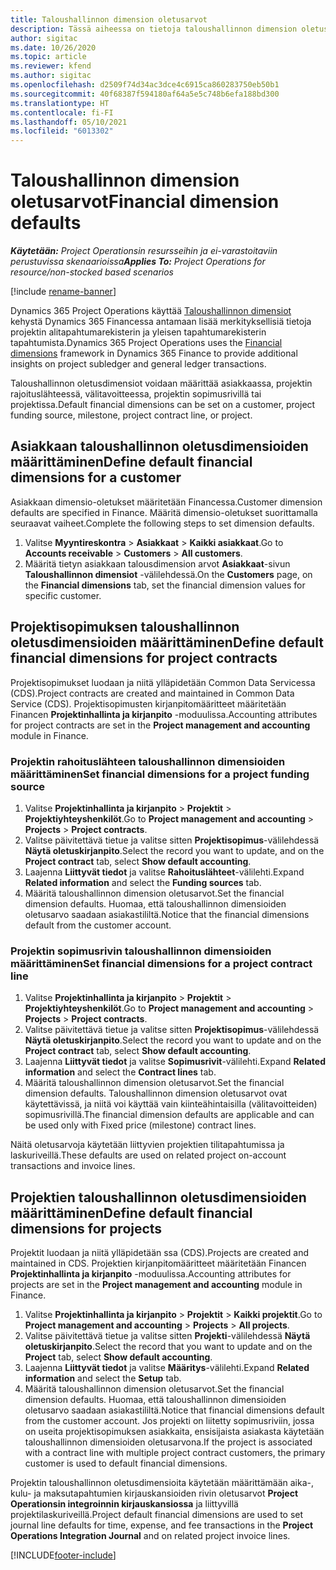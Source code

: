 ```yaml
---
title: Taloushallinnon dimension oletusarvot
description: Tässä aiheessa on tietoja taloushallinnon dimension oletusarvojen määrittämisestä.
author: sigitac
ms.date: 10/26/2020
ms.topic: article
ms.reviewer: kfend
ms.author: sigitac
ms.openlocfilehash: d2509f74d34ac3dce4c6915ca860283750eb50b1
ms.sourcegitcommit: 40f68387f594180af64a5e5c748b6efa188bd300
ms.translationtype: HT
ms.contentlocale: fi-FI
ms.lasthandoff: 05/10/2021
ms.locfileid: "6013302"
---
```

# <a name="financial-dimension-defaults"></a><span data-ttu-id="2bef1-103">Taloushallinnon dimension oletusarvot</span><span class="sxs-lookup"><span data-stu-id="2bef1-103">Financial dimension defaults</span></span>

<span data-ttu-id="2bef1-104">_**Käytetään:** Project Operationsin resursseihin ja ei-varastoitaviin perustuvissa skenaarioissa_</span><span class="sxs-lookup"><span data-stu-id="2bef1-104">_**Applies To:** Project Operations for resource/non-stocked based scenarios_</span></span>

[!include [rename-banner](~/includes/cc-data-platform-banner.md)]

<span data-ttu-id="2bef1-105">Dynamics 365 Project Operations käyttää [Taloushallinnon dimensiot](/dynamics365/finance/general-ledger/financial-dimensions) kehystä Dynamics 365 Financessa antamaan lisää merkityksellisiä tietoja projektin alitapahtumarekisterin ja yleisen tapahtumarekisterin tapahtumista.</span><span class="sxs-lookup"><span data-stu-id="2bef1-105">Dynamics 365 Project Operations uses the [Financial dimensions](/dynamics365/finance/general-ledger/financial-dimensions) framework in Dynamics 365 Finance to provide additional insights on project subledger and general ledger transactions.</span></span>

<span data-ttu-id="2bef1-106">Taloushallinnon oletusdimensiot voidaan määrittää asiakkaassa, projektin rajoituslähteessä, välitavoitteessa, projektin sopimusrivillä tai projektissa.</span><span class="sxs-lookup"><span data-stu-id="2bef1-106">Default financial dimensions can be set on a customer, project funding source, milestone, project contract line, or project.</span></span>

## <a name="define-default-financial-dimensions-for-a-customer"></a><span data-ttu-id="2bef1-107">Asiakkaan taloushallinnon oletusdimensioiden määrittäminen</span><span class="sxs-lookup"><span data-stu-id="2bef1-107">Define default financial dimensions for a customer</span></span>

<span data-ttu-id="2bef1-108">Asiakkaan dimensio-oletukset määritetään Financessa.</span><span class="sxs-lookup"><span data-stu-id="2bef1-108">Customer dimension defaults are specified in Finance.</span></span> <span data-ttu-id="2bef1-109">Määritä dimensio-oletukset suorittamalla seuraavat vaiheet.</span><span class="sxs-lookup"><span data-stu-id="2bef1-109">Complete the following steps to set dimension defaults.</span></span>

1. <span data-ttu-id="2bef1-110">Valitse **Myyntireskontra** > **Asiakkaat** > **Kaikki asiakkaat**.</span><span class="sxs-lookup"><span data-stu-id="2bef1-110">Go to **Accounts receivable** > **Customers** > **All customers**.</span></span>
2. <span data-ttu-id="2bef1-111">Määritä tietyn asiakkaan talousdimension arvot **Asiakkaat**-sivun **Taloushallinnon dimensiot** -välilehdessä.</span><span class="sxs-lookup"><span data-stu-id="2bef1-111">On the **Customers** page, on the **Financial dimensions** tab, set the financial dimension values for specific customer.</span></span>

## <a name="define-default-financial-dimensions-for-project-contracts"></a><span data-ttu-id="2bef1-112">Projektisopimuksen taloushallinnon oletusdimensioiden määrittäminen</span><span class="sxs-lookup"><span data-stu-id="2bef1-112">Define default financial dimensions for project contracts</span></span>

<span data-ttu-id="2bef1-113">Projektisopimukset luodaan ja niitä ylläpidetään Common Data Servicessa (CDS).</span><span class="sxs-lookup"><span data-stu-id="2bef1-113">Project contracts are created and maintained in Common Data Service (CDS).</span></span> <span data-ttu-id="2bef1-114">Projektisopimusten kirjanpitomääritteet määritetään Financen **Projektinhallinta ja kirjanpito** -moduulissa.</span><span class="sxs-lookup"><span data-stu-id="2bef1-114">Accounting attributes for project contracts are set in the **Project management and accounting** module in Finance.</span></span>

### <a name="set-financial-dimensions-for-a-project-funding-source"></a><span data-ttu-id="2bef1-115">Projektin rahoituslähteen taloushallinnon dimensioiden määrittäminen</span><span class="sxs-lookup"><span data-stu-id="2bef1-115">Set financial dimensions for a project funding source</span></span>

1. <span data-ttu-id="2bef1-116">Valitse **Projektinhallinta ja kirjanpito** > **Projektit** > **Projektiyhteyshenkilöt**.</span><span class="sxs-lookup"><span data-stu-id="2bef1-116">Go to **Project management and accounting** > **Projects** > **Project contracts**.</span></span>
2. <span data-ttu-id="2bef1-117">Valitse päivitettävä tietue ja valitse sitten **Projektisopimus**-välilehdessä **Näytä oletuskirjanpito**.</span><span class="sxs-lookup"><span data-stu-id="2bef1-117">Select the record you want to update, and on the **Project contract** tab, select **Show default accounting**.</span></span>
3. <span data-ttu-id="2bef1-118">Laajenna **Liittyvät tiedot** ja valitse **Rahoituslähteet**-välilehti.</span><span class="sxs-lookup"><span data-stu-id="2bef1-118">Expand **Related information** and select the **Funding sources** tab.</span></span>
4. <span data-ttu-id="2bef1-119">Määritä taloushallinnon dimension oletusarvot.</span><span class="sxs-lookup"><span data-stu-id="2bef1-119">Set the financial dimension defaults.</span></span> <span data-ttu-id="2bef1-120">Huomaa, että taloushallinnon dimensioiden oletusarvo saadaan asiakastililtä.</span><span class="sxs-lookup"><span data-stu-id="2bef1-120">Notice that the financial dimensions default from the customer account.</span></span>

### <a name="set-financial-dimensions-for-a-project-contract-line"></a><span data-ttu-id="2bef1-121">Projektin sopimusrivin taloushallinnon dimensioiden määrittäminen</span><span class="sxs-lookup"><span data-stu-id="2bef1-121">Set financial dimensions for a project contract line</span></span>

1. <span data-ttu-id="2bef1-122">Valitse **Projektinhallinta ja kirjanpito** > **Projektit** > **Projektiyhteyshenkilöt**.</span><span class="sxs-lookup"><span data-stu-id="2bef1-122">Go to **Project management and accounting** > **Projects** > **Project contracts**.</span></span>
2. <span data-ttu-id="2bef1-123">Valitse päivitettävä tietue ja valitse sitten **Projektisopimus**-välilehdessä **Näytä oletuskirjanpito**.</span><span class="sxs-lookup"><span data-stu-id="2bef1-123">Select the record you want to update and on the **Project contract** tab, select **Show default accounting**.</span></span>
3. <span data-ttu-id="2bef1-124">Laajenna **Liittyvät tiedot** ja valitse **Sopimusrivit**-välilehti.</span><span class="sxs-lookup"><span data-stu-id="2bef1-124">Expand **Related information** and select the **Contract lines** tab.</span></span>
4. <span data-ttu-id="2bef1-125">Määritä taloushallinnon dimension oletusarvot.</span><span class="sxs-lookup"><span data-stu-id="2bef1-125">Set the financial dimension defaults.</span></span> <span data-ttu-id="2bef1-126">Taloushallinnon dimension oletusarvot ovat käytettävissä, ja niitä voi käyttää vain kiinteähintaisilla (välitavoitteiden) sopimusrivillä.</span><span class="sxs-lookup"><span data-stu-id="2bef1-126">The financial dimension defaults are applicable and can be used only with Fixed price (milestone) contract lines.</span></span>

<span data-ttu-id="2bef1-127">Näitä oletusarvoja käytetään liittyvien projektien tilitapahtumissa ja laskuriveillä.</span><span class="sxs-lookup"><span data-stu-id="2bef1-127">These defaults are used on related project on-account transactions and invoice lines.</span></span>

## <a name="define-default-financial-dimensions-for-projects"></a><span data-ttu-id="2bef1-128">Projektien taloushallinnon oletusdimensioiden määrittäminen</span><span class="sxs-lookup"><span data-stu-id="2bef1-128">Define default financial dimensions for projects</span></span>

<span data-ttu-id="2bef1-129">Projektit luodaan ja niitä ylläpidetään ssa (CDS).</span><span class="sxs-lookup"><span data-stu-id="2bef1-129">Projects are created and maintained in CDS.</span></span> <span data-ttu-id="2bef1-130">Projektien kirjanpitomääritteet määritetään Financen **Projektinhallinta ja kirjanpito** -moduulissa.</span><span class="sxs-lookup"><span data-stu-id="2bef1-130">Accounting attributes for projects are set in the **Project management and accounting** module in Finance.</span></span>

1. <span data-ttu-id="2bef1-131">Valitse **Projektinhallinta ja kirjanpito** > **Projektit** > **Kaikki projektit**.</span><span class="sxs-lookup"><span data-stu-id="2bef1-131">Go to **Project management and accounting** > **Projects** > **All projects**.</span></span>
2. <span data-ttu-id="2bef1-132">Valitse päivitettävä tietue ja valitse sitten **Projekti**-välilehdessä **Näytä oletuskirjanpito**.</span><span class="sxs-lookup"><span data-stu-id="2bef1-132">Select the record that you want to update and on the **Project** tab, select **Show default accounting**.</span></span>
3. <span data-ttu-id="2bef1-133">Laajenna **Liittyvät tiedot** ja valitse **Määritys**-välilehti.</span><span class="sxs-lookup"><span data-stu-id="2bef1-133">Expand **Related information** and select the **Setup** tab.</span></span>
4. <span data-ttu-id="2bef1-134">Määritä taloushallinnon dimension oletusarvot.</span><span class="sxs-lookup"><span data-stu-id="2bef1-134">Set the financial dimension defaults.</span></span> <span data-ttu-id="2bef1-135">Huomaa, että taloushallinnon dimensioiden oletusarvo saadaan asiakastililtä.</span><span class="sxs-lookup"><span data-stu-id="2bef1-135">Notice that financial dimensions default from the customer account.</span></span> <span data-ttu-id="2bef1-136">Jos projekti on liitetty sopimusriviin, jossa on useita projektisopimuksen asiakkaita, ensisijaista asiakasta käytetään taloushallinnon dimensioiden oletusarvona.</span><span class="sxs-lookup"><span data-stu-id="2bef1-136">If the project is associated with a contract line with multiple project contract customers, the primary customer is used to default financial dimensions.</span></span>

<span data-ttu-id="2bef1-137">Projektin taloushallinnon oletusdimensioita käytetään määrittämään aika-, kulu- ja maksutapahtumien kirjauskansioiden rivin oletusarvot **Project Operationsin integroinnin kirjauskansiossa** ja liittyvillä projektilaskuriveillä.</span><span class="sxs-lookup"><span data-stu-id="2bef1-137">Project default financial dimensions are used to set journal line defaults for time, expense, and fee transactions in the **Project Operations Integration Journal** and on related project invoice lines.</span></span>


[!INCLUDE[footer-include](../includes/footer-banner.md)]